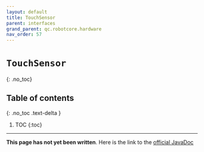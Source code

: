 ```yaml
---
layout: default
title: TouchSensor
parent: interfaces
grand_parent: qc.robotcore.hardware
nav_order: 57
---
```

# `TouchSensor`
{: .no_toc}

## Table of contents
{: .no_toc .text-delta }

1. TOC
{:toc}
---
**This page has not yet been written**. Here is the link to the [official JavaDoc](https://ftctechnh.github.io/ftc_app/doc/javadoc/com/qualcomm/robotcore/hardware/TouchSensor.html)
        